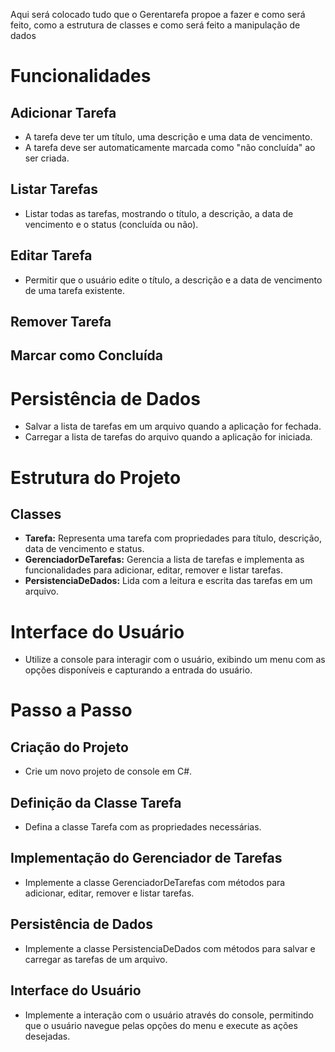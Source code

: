 Aqui será colocado tudo que o Gerentarefa propoe a fazer e como será feito, como a estrutura de classes e como será feito a manipulação
de dados

# Funcionalidades

## Adicionar Tarefa

- A tarefa deve ter um título, uma descrição e uma data de vencimento.
- A tarefa deve ser automaticamente marcada como "não concluída" ao ser criada.

## Listar Tarefas

- Listar todas as tarefas, mostrando o título, a descrição, a data de vencimento e o status (concluída ou não).

## Editar Tarefa

- Permitir que o usuário edite o título, a descrição e a data de vencimento de uma tarefa existente.

## Remover Tarefa

## Marcar como Concluída

# Persistência de Dados

- Salvar a lista de tarefas em um arquivo quando a aplicação for fechada.
- Carregar a lista de tarefas do arquivo quando a aplicação for iniciada.

# Estrutura do Projeto

## Classes

- **Tarefa:** Representa uma tarefa com propriedades para título, descrição, data de vencimento e status.
- **GerenciadorDeTarefas:** Gerencia a lista de tarefas e implementa as funcionalidades para adicionar, editar, remover e listar tarefas.
- **PersistenciaDeDados:** Lida com a leitura e escrita das tarefas em um arquivo.

# Interface do Usuário

- Utilize a console para interagir com o usuário, exibindo um menu com as opções disponíveis e capturando a entrada do usuário.

# Passo a Passo

## Criação do Projeto

- Crie um novo projeto de console em C#.

## Definição da Classe Tarefa

- Defina a classe Tarefa com as propriedades necessárias.

## Implementação do Gerenciador de Tarefas

- Implemente a classe GerenciadorDeTarefas com métodos para adicionar, editar, remover e listar tarefas.

## Persistência de Dados

- Implemente a classe PersistenciaDeDados com métodos para salvar e carregar as tarefas de um arquivo.

## Interface do Usuário

- Implemente a interação com o usuário através do console, permitindo que o usuário navegue pelas opções do menu e execute as ações desejadas.
